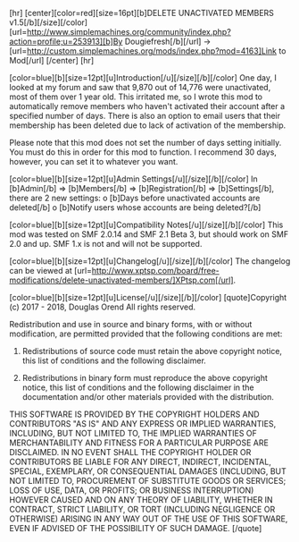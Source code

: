 [hr]
[center][color=red][size=16pt][b]DELETE UNACTIVATED MEMBERS v1.5[/b][/size][/color]
[url=http://www.simplemachines.org/community/index.php?action=profile;u=253913][b]By Dougiefresh[/b][/url] -> [url=http://custom.simplemachines.org/mods/index.php?mod=4163]Link to Mod[/url]
[/center]
[hr]

[color=blue][b][size=12pt][u]Introduction[/u][/size][/b][/color]
One day, I looked at my forum and saw that 9,870 out of 14,776 were unactivated, most of them over 1 year old.  This irritated me, so I wrote this mod to automatically remove members who haven't activated their account after a specified number of days.  There is also an option to email users that their membership has been deleted due to lack of activation of the membership.

Please note that this mod does not set the number of days setting initially.  You must do this in order for this mod to function.  I recommend 30 days, however, you can set it to whatever you want.

[color=blue][b][size=12pt][u]Admin Settings[/u][/size][/b][/color]
In [b]Admin[/b] => [b]Members[/b] => [b]Registration[/b] => [b]Settings[/b], there are 2 new settings:
o [b]Days before unactivated accounts are deleted[/b]
o [b]Notify users whose accounts are being deleted?[/b]

[color=blue][b][size=12pt][u]Compatibility Notes[/u][/size][/b][/color]
This mod was tested on SMF 2.0.14 and SMF 2.1 Beta 3, but should work on SMF 2.0 and up.  SMF 1.x is not and will not be supported.

[color=blue][b][size=12pt][u]Changelog[/u][/size][/b][/color]
The changelog can be viewed at [url=http://www.xptsp.com/board/free-modifications/delete-unactivated-members/]XPtsp.com[/url].

[color=blue][b][size=12pt][u]License[/u][/size][/b][/color]
[quote]Copyright (c) 2017 - 2018, Douglas Orend
All rights reserved.

Redistribution and use in source and binary forms, with or without modification, are permitted provided that the following conditions are met:

1. Redistributions of source code must retain the above copyright notice, this list of conditions and the following disclaimer.

2. Redistributions in binary form must reproduce the above copyright notice, this list of conditions and the following disclaimer in the documentation and/or other materials provided with the distribution.

THIS SOFTWARE IS PROVIDED BY THE COPYRIGHT HOLDERS AND CONTRIBUTORS "AS IS" AND ANY EXPRESS OR IMPLIED WARRANTIES, INCLUDING, BUT NOT LIMITED TO, THE IMPLIED WARRANTIES OF MERCHANTABILITY AND FITNESS FOR A PARTICULAR PURPOSE ARE DISCLAIMED. IN NO EVENT SHALL THE COPYRIGHT HOLDER OR CONTRIBUTORS BE LIABLE FOR ANY DIRECT, INDIRECT, INCIDENTAL, SPECIAL, EXEMPLARY, OR CONSEQUENTIAL DAMAGES (INCLUDING, BUT NOT LIMITED TO, PROCUREMENT OF SUBSTITUTE GOODS OR SERVICES; LOSS OF USE, DATA, OR PROFITS; OR BUSINESS INTERRUPTION) HOWEVER CAUSED AND ON ANY THEORY OF LIABILITY, WHETHER IN CONTRACT, STRICT LIABILITY, OR TORT (INCLUDING NEGLIGENCE OR OTHERWISE) ARISING IN ANY WAY OUT OF THE USE OF THIS SOFTWARE, EVEN IF ADVISED OF THE POSSIBILITY OF SUCH DAMAGE.
[/quote]